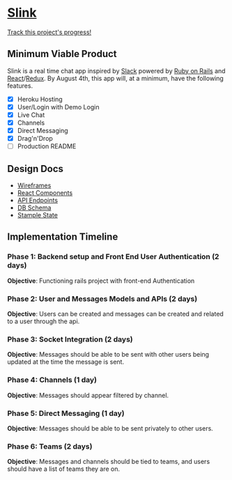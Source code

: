# [Slink][slink]
[Track this project's progress!][trello]

## Minimum Viable Product
Slink is a real time chat app inspired by [Slack][slack] powered by [Ruby on Rails][ror] and [React][react]/[Redux][redux]. By August 4th, this app will, at a minimum, have the following features.

- [x] Heroku Hosting
- [x] User/Login with Demo Login
- [x] Live Chat
- [x] Channels
- [x] Direct Messaging
- [x] Drag'n'Drop
- [ ] Production README

## Design Docs
- [Wireframes][wireframes]
- [React Components][components]
- [API Endpoints][endpoints]
- [DB Schema][schema]
- [Stample State][state]

## Implementation Timeline
### Phase 1: Backend setup and Front End User Authentication (2 days)
**Objective**: Functioning rails project with front-end Authentication

### Phase 2: User and Messages Models and APIs (2 days)
**Objective**: Users can be created and messages can be created and related to a user through the api.

### Phase 3: Socket Integration (2 days)
**Objective**: Messages should be able to be sent with other users being updated at the time the message is sent.

### Phase 4: Channels (1 day)
**Objective**: Messages should appear filtered by channel.

### Phase 5: Direct Messaging (1 day)
**Objective**: Messages should be able to be sent privately to other users.

### Phase 6: Teams (2 days)
**Objective**: Messages and channels should be tied to teams, and users should have a list of teams they are on.

[slink]: https://slink-chat.herokuapp.com/
[trello]: https://trello.com/invite/b/FZDx2kmG/cb21f57f8484fb9572647d758cd11713/slink
[slack]: https://slack.com
[ror]: http://rubyonrails.org/
[react]: https://facebook.github.io/react/
[redux]: http://redux.js.org/

[wireframes]: wireframes
[components]: component-hierarchy.md
[endpoints]: api-endpoints.md
[schema]: schema.md
[state]: sample-state.md
